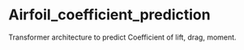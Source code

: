# Airfoil_coefficient_prediction
Transformer architecture to predict Coefficient of lift, drag, moment.
